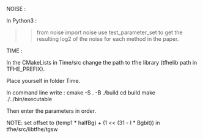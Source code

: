 NOISE :

In Python3 :
>> from noise import noise
use test_parameter_set to get the resulting log2 of the noise for each method in the paper.

TIME :

In the CMakeLists in Time/src change the path to tfhe library (tfhelib path in TFHE_PREFIX).

Place yourself in folder Time.

In command line write :
cmake -S . -B ./build
cd build
make
./../bin/executable

Then enter the parameters in order.

NOTE: set offset to (temp1 * halfBg) + (1 << (31 - l * Bgbit)) in
tfhe/src/libtfhe/tgsw
